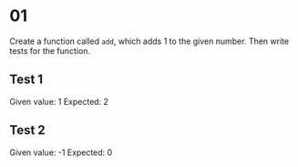# 01
Create a function called `add`, which adds 1 to the given number. Then write tests for the function.

## Test 1
Given value: 1
Expected: 2

## Test 2
Given value: -1
Expected: 0